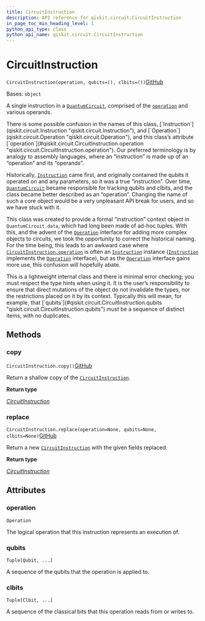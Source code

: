 ```yaml
---
title: CircuitInstruction
description: API reference for qiskit.circuit.CircuitInstruction
in_page_toc_min_heading_level: 1
python_api_type: class
python_api_name: qiskit.circuit.CircuitInstruction
---
```


# CircuitInstruction

<span id="qiskit.circuit.CircuitInstruction" />

`CircuitInstruction(operation, qubits=(), clbits=())`[GitHub](https://github.com/qiskit/qiskit/tree/stable/0.24/qiskit/circuit/quantumcircuitdata.py "view source code")

Bases: `object`

A single instruction in a [`QuantumCircuit`](qiskit.circuit.QuantumCircuit "qiskit.circuit.QuantumCircuit"), comprised of the [`operation`](#qiskit.circuit.CircuitInstruction.operation "qiskit.circuit.CircuitInstruction.operation") and various operands.

<Admonition title="Note" type="note">
  There is some possible confusion in the names of this class, [`Instruction`](qiskit.circuit.Instruction "qiskit.circuit.Instruction"), and [`Operation`](qiskit.circuit.Operation "qiskit.circuit.Operation"), and this class’s attribute [`operation`](#qiskit.circuit.CircuitInstruction.operation "qiskit.circuit.CircuitInstruction.operation"). Our preferred terminology is by analogy to assembly languages, where an “instruction” is made up of an “operation” and its “operands”.

  Historically, [`Instruction`](qiskit.circuit.Instruction "qiskit.circuit.Instruction") came first, and originally contained the qubits it operated on and any parameters, so it was a true “instruction”. Over time, [`QuantumCircuit`](qiskit.circuit.QuantumCircuit "qiskit.circuit.QuantumCircuit") became responsible for tracking qubits and clbits, and the class became better described as an “operation”. Changing the name of such a core object would be a very unpleasant API break for users, and so we have stuck with it.

  This class was created to provide a formal “instruction” context object in `QuantumCircuit.data`, which had long been made of ad-hoc tuples. With this, and the advent of the [`Operation`](qiskit.circuit.Operation "qiskit.circuit.Operation") interface for adding more complex objects to circuits, we took the opportunity to correct the historical naming. For the time being, this leads to an awkward case where [`CircuitInstruction.operation`](#qiskit.circuit.CircuitInstruction.operation "qiskit.circuit.CircuitInstruction.operation") is often an [`Instruction`](qiskit.circuit.Instruction "qiskit.circuit.Instruction") instance ([`Instruction`](qiskit.circuit.Instruction "qiskit.circuit.Instruction") implements the [`Operation`](qiskit.circuit.Operation "qiskit.circuit.Operation") interface), but as the [`Operation`](qiskit.circuit.Operation "qiskit.circuit.Operation") interface gains more use, this confusion will hopefully abate.
</Admonition>

<Admonition title="Warning" type="caution">
  This is a lightweight internal class and there is minimal error checking; you must respect the type hints when using it. It is the user’s responsibility to ensure that direct mutations of the object do not invalidate the types, nor the restrictions placed on it by its context. Typically this will mean, for example, that [`qubits`](#qiskit.circuit.CircuitInstruction.qubits "qiskit.circuit.CircuitInstruction.qubits") must be a sequence of distinct items, with no duplicates.
</Admonition>

## Methods

<span id="qiskit-circuit-circuitinstruction-copy" />

### copy

<span id="qiskit.circuit.CircuitInstruction.copy" />

`CircuitInstruction.copy()`[GitHub](https://github.com/qiskit/qiskit/tree/stable/0.24/qiskit/circuit/quantumcircuitdata.py "view source code")

Return a shallow copy of the [`CircuitInstruction`](qiskit.circuit.CircuitInstruction "qiskit.circuit.CircuitInstruction").

**Return type**

[*CircuitInstruction*](qiskit.circuit.CircuitInstruction "qiskit.circuit.quantumcircuitdata.CircuitInstruction")

<span id="qiskit-circuit-circuitinstruction-replace" />

### replace

<span id="qiskit.circuit.CircuitInstruction.replace" />

`CircuitInstruction.replace(operation=None, qubits=None, clbits=None)`[GitHub](https://github.com/qiskit/qiskit/tree/stable/0.24/qiskit/circuit/quantumcircuitdata.py "view source code")

Return a new [`CircuitInstruction`](qiskit.circuit.CircuitInstruction "qiskit.circuit.CircuitInstruction") with the given fields replaced.

**Return type**

[*CircuitInstruction*](qiskit.circuit.CircuitInstruction "qiskit.circuit.quantumcircuitdata.CircuitInstruction")

## Attributes

<span id="qiskit.circuit.CircuitInstruction.operation" />

### operation

`Operation`

The logical operation that this instruction represents an execution of.

<span id="qiskit.circuit.CircuitInstruction.qubits" />

### qubits

`Tuple[Qubit, ...]`

A sequence of the qubits that the operation is applied to.

<span id="qiskit.circuit.CircuitInstruction.clbits" />

### clbits

`Tuple[Clbit, ...]`

A sequence of the classical bits that this operation reads from or writes to.

